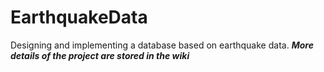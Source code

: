 # EarthquakeData
Designing and implementing a database based on earthquake data. ***More details of the project are stored in the wiki***
